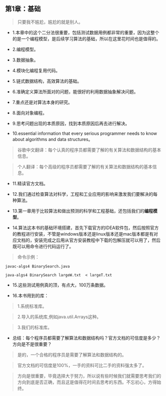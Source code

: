 ## 第1章：基础

>只要我不尴尬，尴尬的就是别人。

- 1.本章中的这个二分法很重要，包括测试数据用例都非常的重要，因为这整个的是一个编程模型，是后续学习算法的基础，所以在这里花时间也是值得的。

- 2.编程模型。

- 3.数据抽象。

- 4.模块化编程复用代码。

- 5.链式数据结构，高效算法的基础。

- 6.准确定义算法所面对的问题，能很好的利用数据抽象解决问题。

- 7.重点还是对算法本身的研究。

- 8.面向对象编程。

- 9.思考问题出现的本质原因，找到本质原因后再去进行解决。

- 10.essential information that every serious programmer needs to know about algorithms and data structures。

>谷歌中文翻译：每个认真的程序员都需要了解的有关算法和数据结构的基本信息。

>个人翻译：每个高级的程序员都需要了解的有关算法和数据结构的基本信息。

- 11.精读官方文档。

- 12.我们通过检查算法对科学，工程和工业应用的影响来激发我们要解决的每种算法。

- 13.第一章用于比较算法和做出预测的科学和工程基础，还包括我们的**编程模型**。

- 14.算法这本书的基础环境搭建，首先下载官方的IDEA软件包，然后按照官方的教程进行安装，不管是windows版本还是linux版本还是mac版本都是有对应文档的，安装完成之后用从官方安装教程中下载的包解压就可以用了，然后既可以用命令进行代码运行了。

>命令示例：

```code
javac-algs4 BinarySearch.java
```

```code
java-algs4 BinarySearch largeW.txt  < largeT.txt
```

- 15.这些测试用例真的顶，有点大，100万条数据。

- 16.本书用到的库：

>1.系统标准库。

>2.导入的系统库,例如java.util.Arrays这种。

>3.我们的标准库。

- 总结：每个程序员都需要了解算法和数据结构吗？官方文档的可信度是多少？方向是不是很重要？

>是的，一个合格的程序员是需要了解算法和数据结构的。

>官方文档的可信度是100%，一手的资料可比二手的资料强太多了。

>方向是很重要，毕竟选择大于努力，所以说有些时候我们就需要思考我们的方向到底是否正确，而且这是值得花时间去思考的东西。不忘初心，方得始终。
